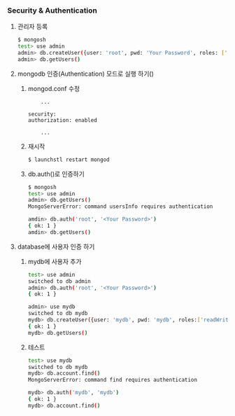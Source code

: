 ### Security & Authentication

1.  관리자 등록

    ```sh
    $ mongosh
    test> use admin
    admin> db.createUser({user: 'root', pwd: 'Your Password', roles: ['root']})
    admin> db.getUsers()
    ```

2.  mongodb 인증(Authentication) 모드로 실행 하기()

    1)  mongod.conf 수정

        ```
            ...

        security:
        authorization: enabled
        
            ...

        ```
    2)  재시작

        ```sh
        $ launchstl restart mongod
        ```

    3)  db.auth()로 인증하기

        ```sh
        $ mongosh
        test> use admin
        admin> db.getUsers()
        MongoServerError: command usersInfo requires authentication

        amdin> db.auth('root', '<Your Password>')
        { ok: 1 }
        amdin> db.getUsers()
        
        ```
            
3.  database에 사용자 인증 하기

    1)  mydb에 사용자 추가

        ```sh
        test> use admin
        switched to db admin
        admin> db.auth('root', '<Your Password>')
        { ok: 1 }

        admin> use mydb
        switched to db mydb
        mydb> db.createUser({user: 'mydb', pwd: 'mydb', roles:['readWrite']})
        { ok: 1 }
        mydb> db.getUsers()

        ```
   
    2)  테스트

        ```sh
        test> use mydb
        switched to db mydb
        mydb> db.account.find()
        MongoServerError: command find requires authentication

        mydb> db.auth('mydb', 'mydb')
        { ok: 1 }
        mydb> db.account.find()

        ``` 